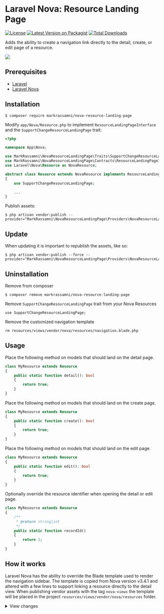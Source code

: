 # Laravel Nova: Resource Landing Page
[![License](https://img.shields.io/github/license/mashape/apistatus.svg)](https://packagist.org/packages/markrassamni/nova-resource-landing-page)
[![Latest Version on Packagist](https://img.shields.io/packagist/v/markrassamni/nova-resource-landing-page.svg?style=flat-square)](https://packagist.org/packages/markrassamni/nova-resource-landing-page)
[![Total Downloads](https://img.shields.io/packagist/dt/markrassamni/nova-resource-landing-page.svg?style=flat-square)](https://packagist.org/packages/markrassamni/nova-resource-landing-page)

Adds the ability to create a navigation link directly to the detail, create, or edit page of a resource.

![](https://github.com/markrassamni/nova-resource-landing-page/raw/master/demo.gif)

## Prerequisites
 - [Laravel](https://laravel.com/)
 - [Laravel Nova](https://nova.laravel.com/)

## Installation

```
$ composer require markrassamni/nova-resource-landing-page
```

Modify `app/Nova/Resource.php` to implement `ResourceLandingPageInterface` and the `SupportChangeResourceLandingPage` trait:

```php
<?php

namespace App\Nova;

use MarkRassamni\NovaResourceLandingPage\Traits\SupportChangeResourceLandingPage;
use MarkRassamni\NovaResourceLandingPage\Contracts\ResourceLandingPageInterface;
use Laravel\Nova\Resource as NovaResource;

abstract class Resource extends NovaResource implements ResourceLandingPageInterface
{
    use SupportChangeResourceLandingPage;

    ...
}
```

Publish assets:
```
$ php artisan vendor:publish --provider="MarkRassamni\NovaResourceLandingPage\Providers\NovaResourceLandingPageServiceProvider"
```


## Update

When updating it is important to republish the assets, like so:

```
$ php artisan vendor:publish --force --provider="MarkRassamni\NovaResourceLandingPage\Providers\NovaResourceLandingPageServiceProvider"
```


## Uninstallation

Remove from composer

```
$ composer remove markrassamni/nova-resource-landing-page
```

Remove `SupportChangeResourceLandingPage` trait from your Nova Resources

```
use SupportChangeResourceLandingPage;
```

Remove the customized navigation template

```
rm resources/views/vendor/nova/resources/navigation.blade.php
```

## Usage

Place the following method on models that should land on the detail page.

```php
class MyResource extends Resource
{
    public static function detail(): bool
    {
        return true;
    }
}
```

Place the following method on models that should land on the create page.

```php
class MyResource extends Resource
{
    public static function create(): bool
    {
        return true;
    }
}
```

Place the following method on models that should land on the edit page.

```php
class MyResource extends Resource
{
    public static function edit(): bool
    {
        return true;
    }
}
```

Optionally override the resource identifier when opening the detail or edit page.

```php
class MyResource extends Resource
{
    /**
     * @return string|int
     */
    public static function recordId()
    {
        return 1;
    }
}
```

## How it works

Laravel Nova has the ability to override the Blade template used to render the navigation sidebar.
The template is copied from Nova version v3.4.1 and altered with a few lines to support linking a resource directly to the detail view.
When publishing vendor assets with the tag `nova-views` the template will be placed in the project `resources/views/vendor/nova/resources` folder.

<details>
<summary>View changes</summary>

```php
@if ($resource::detail())
    <router-link :to="{
        name: 'detail',
        params: {
            resourceName: '{{ $resource::uriKey() }}',
            resourceId: {{ $resource::recordId() }}
        }
    }" class="text-white text-justify no-underline dim">
        {{ $resource::label() }}
    </router-link>
@elseif ($resource::create())
    <router-link :to="{
        name: 'create',
        params: {
            resourceName: '{{ $resource::uriKey() }}',
        }
    }" class="text-white text-justify no-underline dim">
        {{ $resource::label() }}
    </router-link>
@elseif ($resource::edit())
    <router-link :to="{
        name: 'edit',
        params: {
            resourceName: '{{ $resource::uriKey() }}',
            resourceId: {{ $resource::recordId() }}
        }
    }" class="text-white text-justify no-underline dim">
        {{ $resource::label() }}
    </router-link>
@else
    <router-link :to="{
        name: 'index',
        params: {
            resourceName: '{{ $resource::uriKey() }}'
        }
    }" class="text-white text-justify no-underline dim">
        {{ $resource::label() }}
    </router-link>
@endif
```
</details>
